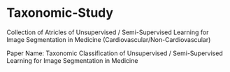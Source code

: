 # Taxonomic-Study
Collection of Atricles of Unsupervised / Semi-Supervised Learning for Image Segmentation in Medicine (Cardiovascular/Non-Cardiovascular)

Paper Name: Taxonomic Classification of Unsupervised / Semi-Supervised Learning for Image Segmentation in Medicine
